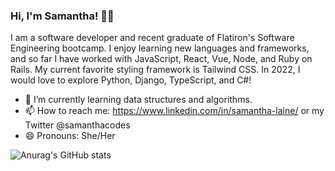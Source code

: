### Hi, I'm Samantha! 👋🏾


I am a software developer and recent graduate of Flatiron's Software Engineering bootcamp. I enjoy learning new languages and frameworks, and so far I have worked with JavaScript, React, Vue, Node, and Ruby on Rails. My current favorite styling framework is Tailwind CSS. In 2022, I would love to explore Python, Django, TypeScript, and C#!

- 🔭 I’m currently learning data structures and algorithms.
- 📫 How to reach me: https://www.linkedin.com/in/samantha-laine/ or my Twitter @samanthacodes
- 😄 Pronouns: She/Her

![Anurag's GitHub stats](https://github-readme-stats.vercel.app/api?username=samanthalaine&show_icons=true&theme=radical)




